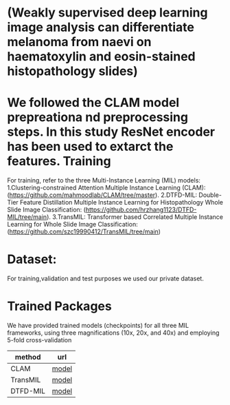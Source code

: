 # (Weakly supervised deep learning image analysis can differentiate melanoma from naevi on haematoxylin and eosin-stained histopathology slides)
We followed the CLAM model prepreationa nd preprocessing steps.
In this study ResNet encoder has been used to extarct the features.
Training
====
For training, refer to the three Multi-Instance Learning (MIL) models:
1.Clustering-constrained Attention Multiple Instance Learning (CLAM): (https://github.com/mahmoodlab/CLAM/tree/master).
2.DTFD-MIL: Double-Tier Feature Distillation Multiple Instance Learning for Histopathology Whole Slide Image Classification: (https://github.com/hrzhang1123/DTFD-MIL/tree/main).
3.TransMIL: Transformer based Correlated Multiple Instance Learning for Whole Slide Image Classification: (https://github.com/szc19990412/TransMIL/tree/main)

Dataset:
====
For training,validation and test purposes we used our private dataset.

Trained Packages
====
We have provided trained models (checkpoints) for all three MIL frameworks, using three magnifications (10x, 20x, and 40x) and employing 5-fold cross-validation

| method | url |
|-------------------|---------------------------------------|
| CLAM  | [model](https://drive.google.com/file/d/11xwankCL-vCYEC4xrhIP5YZtMRPSqJhK/view?usp=drive_link) |
| TransMIL|  [model](https://drive.google.com/file/d/1xGhTiw0wZD5t08SstjrJbvRJU2jhA-bQ/view?usp=drive_link) | 
| DTFD-MIL|  [model](https://drive.google.com/file/d/1GQjKblX3OaNQSlVMCtaLliVhRpVO4Zif/view?usp=drive_link) |
 
